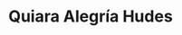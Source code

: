 ---
pid: ls221
title: Quiara Alegría Hudes
location_transcription: Norris Square or Clark Park
coordinates: "[-75.134144211219, 39.98214964272]"
zipcode: '19146'
gen_neighborhood: South Philadelphia
neighborhood: Graduate Hospital,Naval Square,Southwest Center City
outside_phl: 
age: '53'
age_range: 50-59
instagram: 
image_file_name: ls_221.jpg
proposal_transcription: Steps on one side of stage //All the world is a stage, and
  all are// - ramp for wheelchair on other side
topic: Technology
topic_summary: 0, 0
type: Digital,Interactive,Sculpture Statue,Performance,Digital Project,Projection
keywords_other: electronic subtitles
credit: Tina Kluetmeier
image_labels: 
twitter: 
facebook: 
permalink: "/monuments/ls221/"
layout: item-page
---